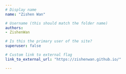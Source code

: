 ```yaml
---
# Display name
name: "Zishen Wan"

# Username (this should match the folder name)
authors:
- ZishenWan

# Is this the primary user of the site?
superuser: false

# Custom link to external flag
link_to_external_url: "https://zishenwan.github.io/"

---
```

